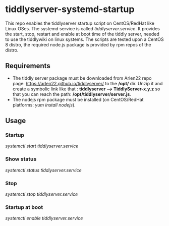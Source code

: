 # tiddlyserver-systemd-startup
This repo enables the tiddlyserver startup script on CentOS/RedHat like Linux OSes. 
The systemd service is called *tiddlyserver.service*. It provides the start, stop, restart and enable at boot time of the tiddly server, needed to use the tiddlywiki on linux systems.
The scripts are tested upon a CentOS 8 distro, the required node.js package is provided by rpm repos of the distro. 
## Requirements
- The tiddly server package must be downloaded from Arlen22 repo page: https://arlen22.github.io/tiddlyserver/  to the **/opt/** dir. Unzip it and create a symbolic link like that : **tiddlyserver --> TiddlyServer-x.y.z** so that you can reach the path: **/opt/tiddlyserver/server.js**.
- The nodejs rpm package must be installed (on CentOS/RedHat platforms: *yum install nodejs*).

## Usage

### Startup
*systemctl start tiddlyserver.service*

### Show status
*systemctl status tiddlyserver.service*

### Stop
*systemctl stop tiddlyserver.service*

### Startup at boot
*systemctl enable tiddlyserver.service*
